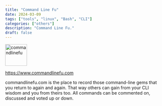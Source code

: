 ```yaml
---
title: "Command Line Fu"
date: 2024-03-09
tags: ["tools", "linux", "Bash", "CLI"]
categories: ["others"]
description: "Command Line Fu."
draft: false
---
```


<img src="https://upload.wikimedia.org/wikipedia/commons/thumb/4/4b/Bash_Logo_Colored.svg/2048px-Bash_Logo_Colored.svg.png" alt="commandlinefu" width="70" height="70">

https://www.commandlinefu.com

commandlinefu.com is the place to record those command-line gems that you return to again and again. That way others can gain from your CLI wisdom and you from theirs too. All commands can be commented on, discussed and voted up or down.

